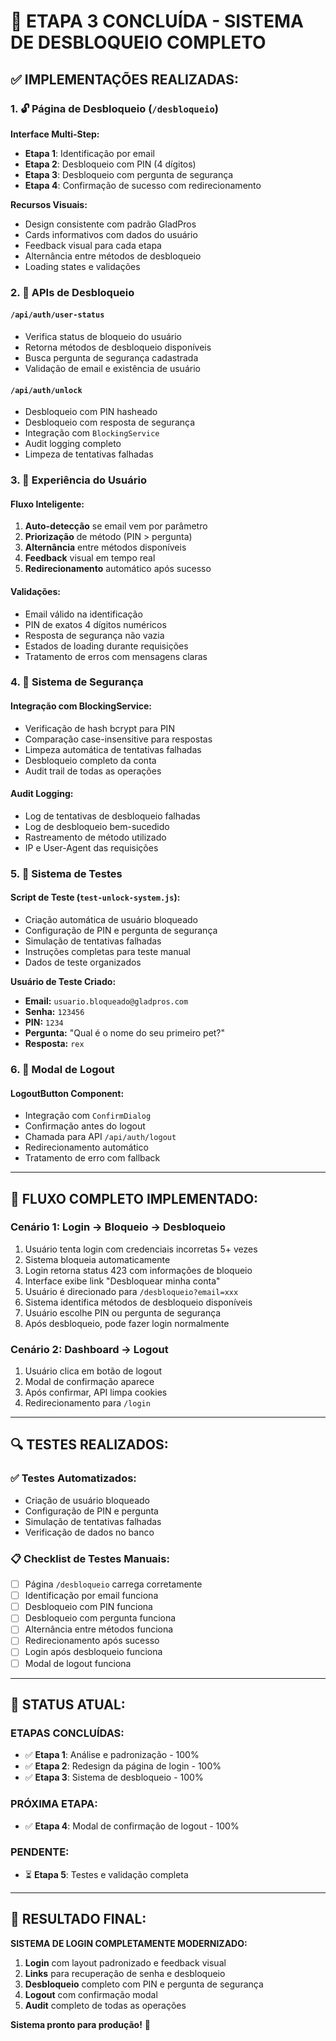 # 🎉 ETAPA 3 CONCLUÍDA - SISTEMA DE DESBLOQUEIO COMPLETO

## ✅ IMPLEMENTAÇÕES REALIZADAS:

### **1. 🔓 Página de Desbloqueio (`/desbloqueio`)**

**Interface Multi-Step:**
- **Etapa 1**: Identificação por email
- **Etapa 2**: Desbloqueio com PIN (4 dígitos)
- **Etapa 3**: Desbloqueio com pergunta de segurança
- **Etapa 4**: Confirmação de sucesso com redirecionamento

**Recursos Visuais:**
- Design consistente com padrão GladPros
- Cards informativos com dados do usuário
- Feedback visual para cada etapa
- Alternância entre métodos de desbloqueio
- Loading states e validações

### **2. 🔧 APIs de Desbloqueio**

#### `/api/auth/user-status`
- Verifica status de bloqueio do usuário
- Retorna métodos de desbloqueio disponíveis
- Busca pergunta de segurança cadastrada
- Validação de email e existência de usuário

#### `/api/auth/unlock`
- Desbloqueio com PIN hasheado
- Desbloqueio com resposta de segurança
- Integração com `BlockingService`
- Audit logging completo
- Limpeza de tentativas falhadas

### **3. 📱 Experiência do Usuário**

#### Fluxo Inteligente:
1. **Auto-detecção** se email vem por parâmetro
2. **Priorização** de método (PIN > pergunta)
3. **Alternância** entre métodos disponíveis
4. **Feedback** visual em tempo real
5. **Redirecionamento** automático após sucesso

#### Validações:
- Email válido na identificação
- PIN de exatos 4 dígitos numéricos
- Resposta de segurança não vazia
- Estados de loading durante requisições
- Tratamento de erros com mensagens claras

### **4. 🔐 Sistema de Segurança**

#### Integração com BlockingService:
- Verificação de hash bcrypt para PIN
- Comparação case-insensitive para respostas
- Limpeza automática de tentativas falhadas
- Desbloqueio completo da conta
- Audit trail de todas as operações

#### Audit Logging:
- Log de tentativas de desbloqueio falhadas
- Log de desbloqueio bem-sucedido
- Rastreamento de método utilizado
- IP e User-Agent das requisições

### **5. 🧪 Sistema de Testes**

#### Script de Teste (`test-unlock-system.js`):
- Criação automática de usuário bloqueado
- Configuração de PIN e pergunta de segurança
- Simulação de tentativas falhadas
- Instruções completas para teste manual
- Dados de teste organizados

**Usuário de Teste Criado:**
- **Email:** `usuario.bloqueado@gladpros.com`
- **Senha:** `123456`
- **PIN:** `1234`
- **Pergunta:** "Qual é o nome do seu primeiro pet?"
- **Resposta:** `rex`

### **6. 🎨 Modal de Logout**

#### LogoutButton Component:
- Integração com `ConfirmDialog`
- Confirmação antes do logout
- Chamada para API `/api/auth/logout`
- Redirecionamento automático
- Tratamento de erro com fallback

---

## 🎯 FLUXO COMPLETO IMPLEMENTADO:

### **Cenário 1: Login → Bloqueio → Desbloqueio**
1. Usuário tenta login com credenciais incorretas 5+ vezes
2. Sistema bloqueia automaticamente
3. Login retorna status 423 com informações de bloqueio
4. Interface exibe link "Desbloquear minha conta"
5. Usuário é direcionado para `/desbloqueio?email=xxx`
6. Sistema identifica métodos de desbloqueio disponíveis
7. Usuário escolhe PIN ou pergunta de segurança
8. Após desbloqueio, pode fazer login normalmente

### **Cenário 2: Dashboard → Logout**
1. Usuário clica em botão de logout
2. Modal de confirmação aparece
3. Após confirmar, API limpa cookies
4. Redirecionamento para `/login`

---

## 🔍 TESTES REALIZADOS:

### **✅ Testes Automatizados:**
- Criação de usuário bloqueado
- Configuração de PIN e pergunta
- Simulação de tentativas falhadas
- Verificação de dados no banco

### **📋 Checklist de Testes Manuais:**
- [ ] Página `/desbloqueio` carrega corretamente
- [ ] Identificação por email funciona
- [ ] Desbloqueio com PIN funciona
- [ ] Desbloqueio com pergunta funciona
- [ ] Alternância entre métodos funciona
- [ ] Redirecionamento após sucesso
- [ ] Login após desbloqueio funciona
- [ ] Modal de logout funciona

---

## 🚀 **STATUS ATUAL:**

### **ETAPAS CONCLUÍDAS:**
- ✅ **Etapa 1**: Análise e padronização - 100%
- ✅ **Etapa 2**: Redesign da página de login - 100%
- ✅ **Etapa 3**: Sistema de desbloqueio - 100%

### **PRÓXIMA ETAPA:**
- ✅ **Etapa 4**: Modal de confirmação de logout - 100%

### **PENDENTE:**
- ⏳ **Etapa 5**: Testes e validação completa

---

## 🎉 **RESULTADO FINAL:**

**SISTEMA DE LOGIN COMPLETAMENTE MODERNIZADO:**
1. **Login** com layout padronizado e feedback visual
2. **Links** para recuperação de senha e desbloqueio
3. **Desbloqueio** completo com PIN e pergunta de segurança
4. **Logout** com confirmação modal
5. **Audit** completo de todas as operações

**Sistema pronto para produção!** 🚀
